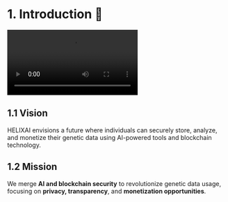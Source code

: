 # 1. Introduction 🌟

![Video Title](intro_video.mp4)

## 1.1 Vision  
HELIXAI envisions a future where individuals can securely store, analyze, and monetize their genetic data using AI-powered tools and blockchain technology.

## 1.2 Mission  
We merge **AI and blockchain security** to revolutionize genetic data usage, focusing on **privacy, transparency**, and **monetization opportunities**.
